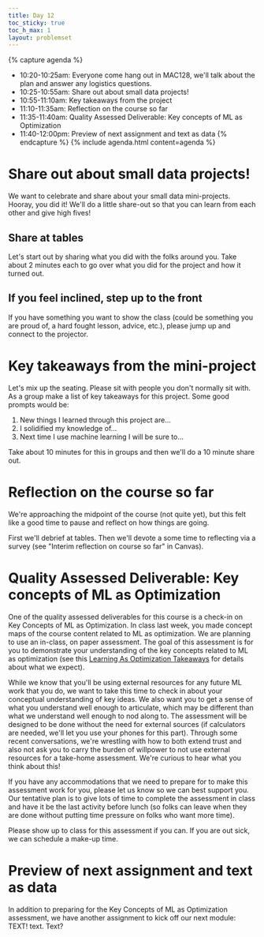 ```yaml
---
title: Day 12
toc_sticky: true 
toc_h_max: 1
layout: problemset
---
```


{% capture agenda %}
* 10:20-10:25am: Everyone come hang out in MAC128, we'll talk about the plan and answer any logistics questions.
* 10:25-10:55am: Share out about small data projects! 
* 10:55-11:10am: Key takeaways from the project
* 11:10-11:35am: Reflection on the course so far
* 11:35-11:40am: Quality Assessed Deliverable: Key concepts of ML as Optimization
* 11:40-12:00pm: Preview of next assignment and text as data
{% endcapture %}
{% include agenda.html content=agenda %}

# Share out about small data projects! 

We want to celebrate and share about your small data mini-projects. Hooray, you did it! We'll do a little share-out so that you can learn from each other and give high fives!


## Share at tables

Let's start out by sharing what you did with the folks around you.  Take about 2 minutes each to go over what you did for the project and how it turned out.

## If you feel inclined, step up to the front

If you have something you want to show the class (could be something you are proud of, a hard fought lesson, advice, etc.), please jump up and connect to the projector.

# Key takeaways from the mini-project

Let's mix up the seating.  Please sit with people you don't normally sit with.  As a group make a list of key takeaways for this project.  Some good prompts would be:

1. New things I learned through this project are...
2. I solidified my knowledge of...
3. Next time I use machine learning I will be sure to...

Take about 10 minutes for this in groups and then we'll do a 10 minute share out.

# Reflection on the course so far

We're approaching the midpoint of the course (not quite yet), but this felt like a good time to pause and reflect on how things are going. 

First we'll debrief at tables. Then we'll devote a some time to reflecting via a survey (see "Interim reflection on course so far" in Canvas).

# Quality Assessed Deliverable: Key concepts of ML as Optimization

One of the quality assessed deliverables for this course is a check-in on Key Concepts of ML as Optimization. In class last week, you made concept maps of the course content related to ML as optimization. We are planning to use an in-class, on paper assessment. The goal of this assessment is for you to demonstrate your understanding of the key concepts related to ML as optimization (see this [Learning As Optimization Takeaways](../assignments/assignment09/LearningAsOptimizationTakeaways) for details about what we expect). 

While we know that you'll be using external resources for any future ML work that you do, we want to take this time to check in about your conceptual understanding of key ideas. We also want you to get a sense of what you understand well enough to articulate, which may be different than what we understand well enough to nod along to. The assessment will be designed to be done without the need for external sources (if calculators are needed, we'll let you use your phones for this part). Through some recent conversations, we're wrestling with how to both extend trust and also not ask you to carry the burden of willpower to not use external resources for a take-home assessment. We're curious to hear what you think about this!

If you have any accommodations that we need to prepare for to make this assessment work for you, please let us know so we can best support you. Our tentative plan is to give lots of time to complete the assessment in class and have it be the last activity before lunch (so folks can leave when they are done without putting time pressure on folks who want more time). 

Please show up to class for this assessment if you can. If you are out sick, we can schedule a make-up time.

# Preview of next assignment and text as data

In addition to preparing for the Key Concepts of ML as Optimization assessment, we have another assignment to kick off our next module: TEXT! text. Text?

